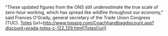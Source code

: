 "These updated figures from the ONS still underestimate the true scale of zero-hour working, which has spread like wildfire throughout our economy," said Frances O'Grady, general secretary of the Trade Union Congress (TUC).
 <a href="http://www.topazg.com/Coachhandbagdiscount.asp?discount=prada-totes-c-122_129.html" >Totes</a>
[url=http://www.topazg.com/Coachhandbagdiscount.asp?discount=prada-totes-c-122_129.html]Totes[/url]
